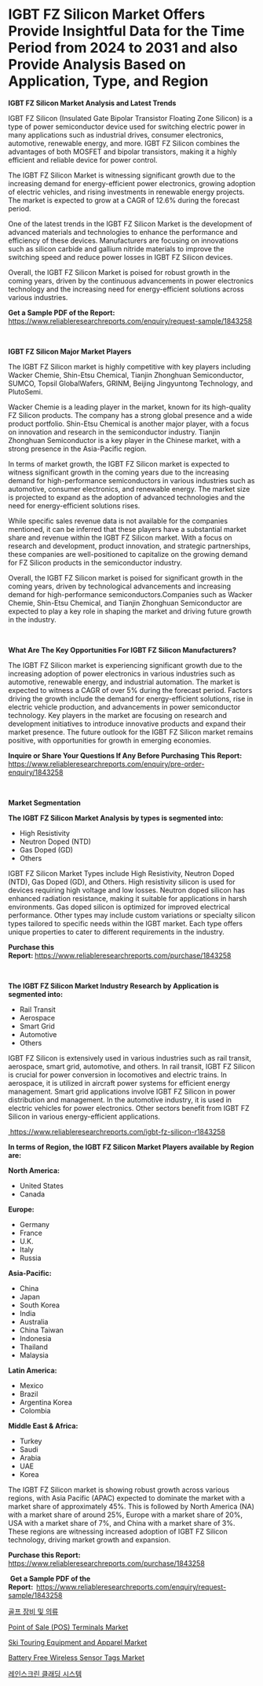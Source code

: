 <p><h1>IGBT FZ Silicon Market Offers Provide Insightful Data for the Time Period from 2024 to 2031 and also Provide Analysis Based on Application, Type, and Region</h1></p><p><strong>IGBT FZ Silicon Market Analysis and Latest Trends</strong></p>
<p><p>IGBT FZ Silicon (Insulated Gate Bipolar Transistor Floating Zone Silicon) is a type of power semiconductor device used for switching electric power in many applications such as industrial drives, consumer electronics, automotive, renewable energy, and more. IGBT FZ Silicon combines the advantages of both MOSFET and bipolar transistors, making it a highly efficient and reliable device for power control.</p><p>The IGBT FZ Silicon Market is witnessing significant growth due to the increasing demand for energy-efficient power electronics, growing adoption of electric vehicles, and rising investments in renewable energy projects. The market is expected to grow at a CAGR of 12.6% during the forecast period.</p><p>One of the latest trends in the IGBT FZ Silicon Market is the development of advanced materials and technologies to enhance the performance and efficiency of these devices. Manufacturers are focusing on innovations such as silicon carbide and gallium nitride materials to improve the switching speed and reduce power losses in IGBT FZ Silicon devices.</p><p>Overall, the IGBT FZ Silicon Market is poised for robust growth in the coming years, driven by the continuous advancements in power electronics technology and the increasing need for energy-efficient solutions across various industries.</p></p>
<p><strong>Get a Sample PDF of the Report:&nbsp;</strong> <a href="https://www.reliableresearchreports.com/enquiry/request-sample/1843258">https://www.reliableresearchreports.com/enquiry/request-sample/1843258</a></p>
<p>&nbsp;</p>
<p><strong>IGBT FZ Silicon Major Market Players</strong></p>
<p><p>The IGBT FZ Silicon market is highly competitive with key players including Wacker Chemie, Shin-Etsu Chemical, Tianjin Zhonghuan Semiconductor, SUMCO, Topsil GlobalWafers, GRINM, Beijing Jingyuntong Technology, and PlutoSemi. </p><p>Wacker Chemie is a leading player in the market, known for its high-quality FZ Silicon products. The company has a strong global presence and a wide product portfolio. Shin-Etsu Chemical is another major player, with a focus on innovation and research in the semiconductor industry. Tianjin Zhonghuan Semiconductor is a key player in the Chinese market, with a strong presence in the Asia-Pacific region. </p><p>In terms of market growth, the IGBT FZ Silicon market is expected to witness significant growth in the coming years due to the increasing demand for high-performance semiconductors in various industries such as automotive, consumer electronics, and renewable energy. The market size is projected to expand as the adoption of advanced technologies and the need for energy-efficient solutions rises.</p><p>While specific sales revenue data is not available for the companies mentioned, it can be inferred that these players have a substantial market share and revenue within the IGBT FZ Silicon market. With a focus on research and development, product innovation, and strategic partnerships, these companies are well-positioned to capitalize on the growing demand for FZ Silicon products in the semiconductor industry.</p><p>Overall, the IGBT FZ Silicon market is poised for significant growth in the coming years, driven by technological advancements and increasing demand for high-performance semiconductors.Companies such as Wacker Chemie, Shin-Etsu Chemical, and Tianjin Zhonghuan Semiconductor are expected to play a key role in shaping the market and driving future growth in the industry.</p></p>
<p>&nbsp;</p>
<p><strong>What Are The Key Opportunities For IGBT FZ Silicon Manufacturers?</strong></p>
<p><p>The IGBT FZ Silicon market is experiencing significant growth due to the increasing adoption of power electronics in various industries such as automotive, renewable energy, and industrial automation. The market is expected to witness a CAGR of over 5% during the forecast period. Factors driving the growth include the demand for energy-efficient solutions, rise in electric vehicle production, and advancements in power semiconductor technology. Key players in the market are focusing on research and development initiatives to introduce innovative products and expand their market presence. The future outlook for the IGBT FZ Silicon market remains positive, with opportunities for growth in emerging economies.</p></p>
<p><strong>Inquire or Share Your Questions If Any Before Purchasing This Report:</strong> <a href="https://www.reliableresearchreports.com/enquiry/pre-order-enquiry/1843258">https://www.reliableresearchreports.com/enquiry/pre-order-enquiry/1843258</a></p>
<p>&nbsp;</p>
<p><strong>Market Segmentation</strong></p>
<p><strong>The IGBT FZ Silicon Market Analysis by types is segmented into:</strong></p>
<p><ul><li>High Resistivity</li><li>Neutron Doped (NTD)</li><li>Gas Doped (GD)</li><li>Others</li></ul></p>
<p><p>IGBT FZ Silicon Market Types include High Resistivity, Neutron Doped (NTD), Gas Doped (GD), and Others. High resistivity silicon is used for devices requiring high voltage and low losses. Neutron doped silicon has enhanced radiation resistance, making it suitable for applications in harsh environments. Gas doped silicon is optimized for improved electrical performance. Other types may include custom variations or specialty silicon types tailored to specific needs within the IGBT market. Each type offers unique properties to cater to different requirements in the industry.</p></p>
<p><strong>Purchase this Report:&nbsp;</strong><a href="https://www.reliableresearchreports.com/purchase/1843258">https://www.reliableresearchreports.com/purchase/1843258</a></p>
<p>&nbsp;</p>
<p><strong>The IGBT FZ Silicon Market Industry Research by Application is segmented into:</strong></p>
<p><ul><li>Rail Transit</li><li>Aerospace</li><li>Smart Grid</li><li>Automotive</li><li>Others</li></ul></p>
<p><p>IGBT FZ Silicon is extensively used in various industries such as rail transit, aerospace, smart grid, automotive, and others. In rail transit, IGBT FZ Silicon is crucial for power conversion in locomotives and electric trains. In aerospace, it is utilized in aircraft power systems for efficient energy management. Smart grid applications involve IGBT FZ Silicon in power distribution and management. In the automotive industry, it is used in electric vehicles for power electronics. Other sectors benefit from IGBT FZ Silicon in various energy-efficient applications.</p></p>
<p><a href="https://www.reliableresearchreports.com/igbt-fz-silicon-r1843258">&nbsp;https://www.reliableresearchreports.com/igbt-fz-silicon-r1843258</a></p>
<p><strong>In terms of Region, the IGBT FZ Silicon Market Players available by Region are:</strong></p>
<p>
    <p> <strong> North America: </strong>
        <ul>
            <li>United States</li>
            <li>Canada</li>
        </ul>
        </p> 
    <p> <strong> Europe: </strong>
        <ul>
            <li>Germany</li>
            <li>France</li>
            <li>U.K.</li>
            <li>Italy</li>
            <li>Russia</li>
        </ul>
        </p> 
    <p> <strong> Asia-Pacific: </strong>
        <ul>
            <li>China</li>
            <li>Japan</li>
            <li>South Korea</li>
            <li>India</li>
            <li>Australia</li>
            <li>China Taiwan</li>
            <li>Indonesia</li>
            <li>Thailand</li>
            <li>Malaysia</li>
        </ul>
        </p> 
    <p> <strong> Latin America: </strong>
        <ul>
            <li>Mexico</li>
            <li>Brazil</li>
            <li>Argentina Korea</li>
            <li>Colombia</li>
        </ul>
        </p> 
    <p> <strong> Middle East & Africa: </strong>
        <ul>
            <li>Turkey</li>
            <li>Saudi</li>
            <li>Arabia</li>
            <li>UAE</li>
            <li>Korea</li>
        </ul>
    </p>
    </p>
<p><p>The IGBT FZ Silicon market is showing robust growth across various regions, with Asia Pacific (APAC) expected to dominate the market with a market share of approximately 45%. This is followed by North America (NA) with a market share of around 25%, Europe with a market share of 20%, USA with a market share of 7%, and China with a market share of 3%. These regions are witnessing increased adoption of IGBT FZ Silicon technology, driving market growth and expansion.</p></p>
<p><strong>Purchase this Report: </strong><a href="https://www.reliableresearchreports.com/purchase/1843258">https://www.reliableresearchreports.com/purchase/1843258</a></p>
<p>&nbsp;<strong>Get a Sample PDF of the Report:&nbsp;&nbsp;</strong><a href="https://www.reliableresearchreports.com/enquiry/request-sample/1843258">https://www.reliableresearchreports.com/enquiry/request-sample/1843258</a></p>
<p><strong></strong></p>
<p><p><a href="https://medium.com/@puputzim_20688/%EA%B8%80%EB%A1%9C%EB%B2%8C-%EA%B3%A8%ED%94%84-%EC%9E%A5%EB%B9%84-%EB%B0%8F-%EC%9D%98%EB%A5%98-%EC%8B%9C%EC%9E%A5-%EA%B7%9C%EB%AA%A8-%EB%B0%8F-%EC%8B%9C%EC%9E%A5-%EB%8F%99%ED%96%A5-%EB%B6%84%EC%84%9D-%EC%A7%80%EC%97%AD%EC%A0%81-%EC%A0%84%EB%A7%9D-%EA%B2%BD%EC%9F%81-%EC%A0%84%EB%9E%B5%EC%97%90-%EB%8C%80%ED%95%9C-%EC%98%88%EC%B8%A1-2024%EB%85%84%EB%B6%80%ED%84%B0-2031%EB%85%84%EA%B9%8C%EC%A7%80-0026b2663127">골프 장비 및 의류</a></p><p><a href="https://github.com/juniordelafrance/Market-Research-Report-List-4/blob/main/point-of-sale-pos-terminals-market.md">Point of Sale (POS) Terminals Market</a></p><p><a href="https://github.com/rahu1506/Market-Research-Report-List-5/blob/main/ski-touring-equipment-and-apparel-market.md">Ski Touring Equipment and Apparel Market</a></p><p><a href="https://medium.com/@patriciahanson2013/battery-free-wireless-sensor-tags-market-a-global-and-regional-analysis-2024-2031-041144f17127">Battery Free Wireless Sensor Tags Market</a></p><p><a href="https://medium.com/@gabrielblanda5656/%EB%B9%84%EC%98%A5%ED%95%9C-%EC%99%B8%EB%B2%BD-%ED%8C%A8%EB%84%90-%EC%8B%9C%EC%8A%A4%ED%85%9C-%EC%8B%9C%EC%9E%A5-2024%EB%85%84%EB%B6%80%ED%84%B0-2031%EB%85%84%EA%B9%8C%EC%A7%80%EC%9D%98-%EC%82%B0%EC%97%85-%ED%8A%B8%EB%A0%8C%EB%93%9C%EC%99%80-%EC%98%88%EC%B8%A1-3ab2e0c8f5ad">레인스크린 클래딩 시스템</a></p></p>
